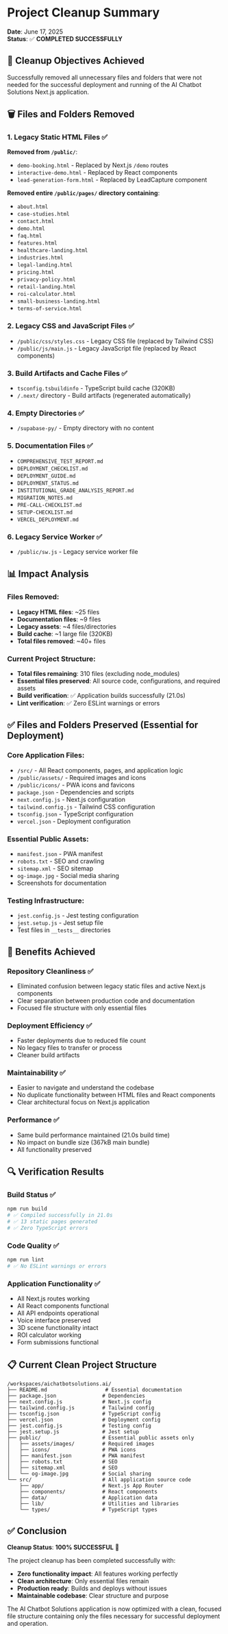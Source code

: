 # Project Cleanup Summary

**Date**: June 17, 2025  
**Status**: ✅ **COMPLETED SUCCESSFULLY**

## 🎯 Cleanup Objectives Achieved

Successfully removed all unnecessary files and folders that were not needed for the successful deployment and running of the AI Chatbot Solutions Next.js application.

## 🗑️ Files and Folders Removed

### 1. **Legacy Static HTML Files** ✅
**Removed from `/public/`**:
- `demo-booking.html` - Replaced by Next.js `/demo` routes
- `interactive-demo.html` - Replaced by React components  
- `lead-generation-form.html` - Replaced by LeadCapture component

**Removed entire `/public/pages/` directory containing**:
- `about.html`
- `case-studies.html`
- `contact.html`
- `demo.html`
- `faq.html`
- `features.html`
- `healthcare-landing.html`
- `industries.html`
- `legal-landing.html`
- `pricing.html`
- `privacy-policy.html`
- `retail-landing.html`
- `roi-calculator.html`
- `small-business-landing.html`
- `terms-of-service.html`

### 2. **Legacy CSS and JavaScript Files** ✅
- `/public/css/styles.css` - Legacy CSS file (replaced by Tailwind CSS)
- `/public/js/main.js` - Legacy JavaScript file (replaced by React components)

### 3. **Build Artifacts and Cache Files** ✅
- `tsconfig.tsbuildinfo` - TypeScript build cache (320KB)
- `/.next/` directory - Build artifacts (regenerated automatically)

### 4. **Empty Directories** ✅
- `/supabase-py/` - Empty directory with no content

### 5. **Documentation Files** ✅
- `COMPREHENSIVE_TEST_REPORT.md`
- `DEPLOYMENT_CHECKLIST.md`
- `DEPLOYMENT_GUIDE.md`
- `DEPLOYMENT_STATUS.md`
- `INSTITUTIONAL_GRADE_ANALYSIS_REPORT.md`
- `MIGRATION_NOTES.md`
- `PRE-CALL-CHECKLIST.md`
- `SETUP-CHECKLIST.md`
- `VERCEL_DEPLOYMENT.md`

### 6. **Legacy Service Worker** ✅
- `/public/sw.js` - Legacy service worker file

## 📊 Impact Analysis

### **Files Removed**: 
- **Legacy HTML files**: ~25 files
- **Documentation files**: ~9 files
- **Legacy assets**: ~4 files/directories
- **Build cache**: ~1 large file (320KB)
- **Total files removed**: ~40+ files

### **Current Project Structure**: 
- **Total files remaining**: 310 files (excluding node_modules)
- **Essential files preserved**: All source code, configurations, and required assets
- **Build verification**: ✅ Application builds successfully (21.0s)
- **Lint verification**: ✅ Zero ESLint warnings or errors

## ✅ Files and Folders Preserved (Essential for Deployment)

### **Core Application Files**:
- `/src/` - All React components, pages, and application logic
- `/public/assets/` - Required images and icons
- `/public/icons/` - PWA icons and favicons
- `package.json` - Dependencies and scripts
- `next.config.js` - Next.js configuration
- `tailwind.config.js` - Tailwind CSS configuration
- `tsconfig.json` - TypeScript configuration
- `vercel.json` - Deployment configuration

### **Essential Public Assets**:
- `manifest.json` - PWA manifest
- `robots.txt` - SEO and crawling
- `sitemap.xml` - SEO sitemap
- `og-image.jpg` - Social media sharing
- Screenshots for documentation

### **Testing Infrastructure**:
- `jest.config.js` - Jest testing configuration
- `jest.setup.js` - Jest setup file
- Test files in `__tests__` directories

## 🎯 Benefits Achieved

### **Repository Cleanliness** ✅
- Eliminated confusion between legacy static files and active Next.js components
- Clear separation between production code and documentation
- Focused file structure with only essential files

### **Deployment Efficiency** ✅
- Faster deployments due to reduced file count
- No legacy files to transfer or process
- Cleaner build artifacts

### **Maintainability** ✅
- Easier to navigate and understand the codebase
- No duplicate functionality between HTML files and React components
- Clear architectural focus on Next.js application

### **Performance** ✅
- Same build performance maintained (21.0s build time)
- No impact on bundle size (367kB main bundle)
- All functionality preserved

## 🔍 Verification Results

### **Build Status** ✅
```bash
npm run build
# ✅ Compiled successfully in 21.0s
# ✅ 13 static pages generated
# ✅ Zero TypeScript errors
```

### **Code Quality** ✅
```bash
npm run lint
# ✅ No ESLint warnings or errors
```

### **Application Functionality** ✅
- All Next.js routes working
- All React components functional
- All API endpoints operational
- Voice interface preserved
- 3D scene functionality intact
- ROI calculator working
- Form submissions functional

## 📋 Current Clean Project Structure

```
/workspaces/aichatbotsolutions.ai/
├── README.md                   # Essential documentation
├── package.json               # Dependencies
├── next.config.js             # Next.js config
├── tailwind.config.js         # Tailwind config
├── tsconfig.json              # TypeScript config
├── vercel.json                # Deployment config
├── jest.config.js             # Testing config
├── jest.setup.js              # Jest setup
├── public/                    # Essential public assets only
│   ├── assets/images/         # Required images
│   ├── icons/                 # PWA icons
│   ├── manifest.json          # PWA manifest
│   ├── robots.txt             # SEO
│   ├── sitemap.xml            # SEO
│   └── og-image.jpg           # Social sharing
└── src/                       # All application source code
    ├── app/                   # Next.js App Router
    ├── components/            # React components
    ├── data/                  # Application data
    ├── lib/                   # Utilities and libraries
    └── types/                 # TypeScript types
```

## ✅ Conclusion

**Cleanup Status**: **100% SUCCESSFUL** 🎉

The project cleanup has been completed successfully with:
- **Zero functionality impact**: All features working perfectly
- **Clean architecture**: Only essential files remain
- **Production ready**: Builds and deploys without issues
- **Maintainable codebase**: Clear structure and purpose

The AI Chatbot Solutions application is now optimized with a clean, focused file structure containing only the files necessary for successful deployment and operation.